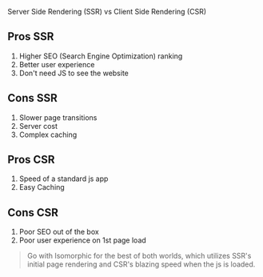 Server Side Rendering (SSR) vs Client Side Rendering (CSR)

## Pros SSR

1) Higher SEO (Search Engine Optimization) ranking
2) Better user experience
3) Don't need JS to see the website

## Cons SSR

1) Slower page transitions
2) Server cost
3) Complex caching

## Pros CSR

1) Speed of a standard js app
2) Easy Caching

## Cons CSR

1) Poor SEO out of the box
2) Poor user experience on 1st page load

> Go with Isomorphic for the best of both worlds, which utilizes SSR's initial page rendering and CSR's blazing speed when the js is loaded.